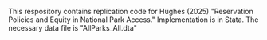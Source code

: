This respository contains replication code for Hughes (2025) "Reservation Policies and Equity in National Park Access."  Implementation is in Stata.  The necessary data file is "AllParks_All.dta"
